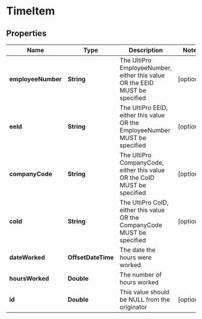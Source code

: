 

# TimeItem


## Properties

| Name | Type | Description | Notes |
|------------ | ------------- | ------------- | -------------|
|**employeeNumber** | **String** | The UltiPro EmployeeNumber, either this value OR the EEID MUST be specified |  [optional] |
|**eeId** | **String** | The UltiPro EEID, either this value OR the EmployeeNumber MUST be specified |  [optional] |
|**companyCode** | **String** | The UltiPro CompanyCode, either this value OR the CoID MUST be specified |  [optional] |
|**coId** | **String** | The UltiPro CoID, either this value OR the CompanyCode MUST be specified |  [optional] |
|**dateWorked** | **OffsetDateTime** | The date the hours were worked |  |
|**hoursWorked** | **Double** | The number of hours worked |  |
|**id** | **Double** | This value should be NULL from the originator |  [optional] |



